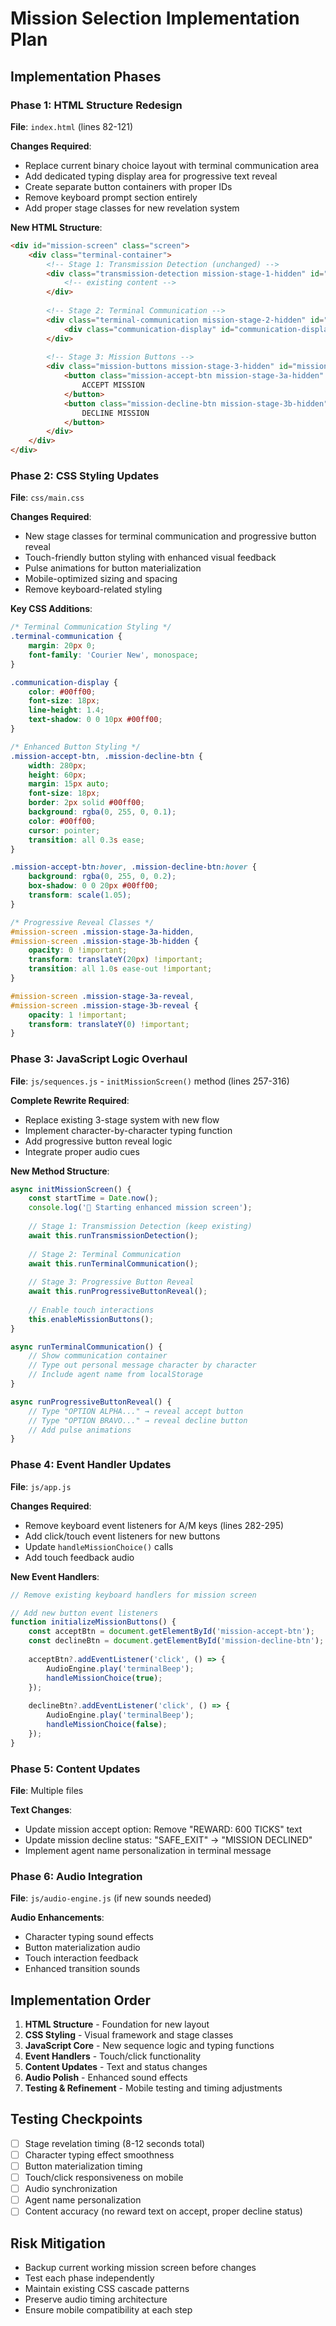 # Mission Selection Implementation Plan

## Implementation Phases

### Phase 1: HTML Structure Redesign
**File**: `index.html` (lines 82-121)

**Changes Required**:
- Replace current binary choice layout with terminal communication area
- Add dedicated typing display area for progressive text reveal
- Create separate button containers with proper IDs
- Remove keyboard prompt section entirely
- Add proper stage classes for new revelation system

**New HTML Structure**:
```html
<div id="mission-screen" class="screen">
    <div class="terminal-container">
        <!-- Stage 1: Transmission Detection (unchanged) -->
        <div class="transmission-detection mission-stage-1-hidden" id="transmission-detection">
            <!-- existing content -->
        </div>
        
        <!-- Stage 2: Terminal Communication -->
        <div class="terminal-communication mission-stage-2-hidden" id="terminal-communication">
            <div class="communication-display" id="communication-display"></div>
        </div>
        
        <!-- Stage 3: Mission Buttons -->
        <div class="mission-buttons mission-stage-3-hidden" id="mission-buttons">
            <button class="mission-accept-btn mission-stage-3a-hidden" id="mission-accept-btn">
                ACCEPT MISSION
            </button>
            <button class="mission-decline-btn mission-stage-3b-hidden" id="mission-decline-btn">
                DECLINE MISSION
            </button>
        </div>
    </div>
</div>
```

### Phase 2: CSS Styling Updates
**File**: `css/main.css`

**Changes Required**:
- New stage classes for terminal communication and progressive button reveal
- Touch-friendly button styling with enhanced visual feedback
- Pulse animations for button materialization
- Mobile-optimized sizing and spacing
- Remove keyboard-related styling

**Key CSS Additions**:
```css
/* Terminal Communication Styling */
.terminal-communication {
    margin: 20px 0;
    font-family: 'Courier New', monospace;
}

.communication-display {
    color: #00ff00;
    font-size: 18px;
    line-height: 1.4;
    text-shadow: 0 0 10px #00ff00;
}

/* Enhanced Button Styling */
.mission-accept-btn, .mission-decline-btn {
    width: 280px;
    height: 60px;
    margin: 15px auto;
    font-size: 18px;
    border: 2px solid #00ff00;
    background: rgba(0, 255, 0, 0.1);
    color: #00ff00;
    cursor: pointer;
    transition: all 0.3s ease;
}

.mission-accept-btn:hover, .mission-decline-btn:hover {
    background: rgba(0, 255, 0, 0.2);
    box-shadow: 0 0 20px #00ff00;
    transform: scale(1.05);
}

/* Progressive Reveal Classes */
#mission-screen .mission-stage-3a-hidden,
#mission-screen .mission-stage-3b-hidden {
    opacity: 0 !important;
    transform: translateY(20px) !important;
    transition: all 1.0s ease-out !important;
}

#mission-screen .mission-stage-3a-reveal,
#mission-screen .mission-stage-3b-reveal {
    opacity: 1 !important;
    transform: translateY(0) !important;
}
```

### Phase 3: JavaScript Logic Overhaul
**File**: `js/sequences.js` - `initMissionScreen()` method (lines 257-316)

**Complete Rewrite Required**:
- Replace existing 3-stage system with new flow
- Implement character-by-character typing function
- Add progressive button reveal logic
- Integrate proper audio cues

**New Method Structure**:
```javascript
async initMissionScreen() {
    const startTime = Date.now();
    console.log('🎯 Starting enhanced mission screen');
    
    // Stage 1: Transmission Detection (keep existing)
    await this.runTransmissionDetection();
    
    // Stage 2: Terminal Communication
    await this.runTerminalCommunication();
    
    // Stage 3: Progressive Button Reveal  
    await this.runProgressiveButtonReveal();
    
    // Enable touch interactions
    this.enableMissionButtons();
}

async runTerminalCommunication() {
    // Show communication container
    // Type out personal message character by character
    // Include agent name from localStorage
}

async runProgressiveButtonReveal() {
    // Type "OPTION ALPHA..." → reveal accept button
    // Type "OPTION BRAVO..." → reveal decline button
    // Add pulse animations
}
```

### Phase 4: Event Handler Updates
**File**: `js/app.js`

**Changes Required**:
- Remove keyboard event listeners for A/M keys (lines 282-295)
- Add click/touch event listeners for new buttons
- Update `handleMissionChoice()` calls
- Add touch feedback audio

**New Event Handlers**:
```javascript
// Remove existing keyboard handlers for mission screen

// Add new button event listeners
function initializeMissionButtons() {
    const acceptBtn = document.getElementById('mission-accept-btn');
    const declineBtn = document.getElementById('mission-decline-btn');
    
    acceptBtn?.addEventListener('click', () => {
        AudioEngine.play('terminalBeep');
        handleMissionChoice(true);
    });
    
    declineBtn?.addEventListener('click', () => {
        AudioEngine.play('terminalBeep');  
        handleMissionChoice(false);
    });
}
```

### Phase 5: Content Updates
**File**: Multiple files

**Text Changes**:
- Update mission accept option: Remove "REWARD: 600 TICKS" text
- Update mission decline status: "SAFE_EXIT" → "MISSION DECLINED"
- Implement agent name personalization in terminal message

### Phase 6: Audio Integration
**File**: `js/audio-engine.js` (if new sounds needed)

**Audio Enhancements**:
- Character typing sound effects
- Button materialization audio
- Touch interaction feedback
- Enhanced transition sounds

## Implementation Order
1. **HTML Structure** - Foundation for new layout
2. **CSS Styling** - Visual framework and stage classes
3. **JavaScript Core** - New sequence logic and typing functions
4. **Event Handlers** - Touch/click functionality
5. **Content Updates** - Text and status changes
6. **Audio Polish** - Enhanced sound effects
7. **Testing & Refinement** - Mobile testing and timing adjustments

## Testing Checkpoints
- [ ] Stage revelation timing (8-12 seconds total)
- [ ] Character typing effect smoothness
- [ ] Button materialization timing
- [ ] Touch/click responsiveness on mobile
- [ ] Audio synchronization
- [ ] Agent name personalization
- [ ] Content accuracy (no reward text on accept, proper decline status)

## Risk Mitigation
- Backup current working mission screen before changes
- Test each phase independently
- Maintain existing CSS cascade patterns
- Preserve audio timing architecture
- Ensure mobile compatibility at each step